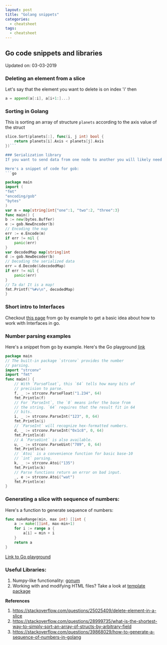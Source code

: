 ```yaml
---
layout: post
title: "Golang snippets"
categories:
  - cheatsheet
tags:
  - cheatsheet
---
```

## Go code snippets and libraries

Updated on: 03-03-2019
### Deleting an element from a slice
Let's say that the element you want to delete is on index 'i' then

```go
a = append(a[:i], a[i+1:]...)
```

### Sorting in Golang
This is sorting an array of structure `planets` according to the axis value of the struct

```go
slice.Sort(planets[:], func(i, j int) bool {
    return planets[i].Axis < planets[j].Axis
})```

### Serialization library
If you want to send data from one node to another you will likely need some serialization/deserialization. Either use the [encoding/gob](https://golang.org/pkg/encoding/gob/) library or [struc](https://github.com/lunixbochs/struc) library. For more information take a look at [this tutorial for gob](https://medium.com/@kpbird/golang-serialize-struct-using-gob-part-1-e927a6547c00).

Here's a snippet of code for gob:
```go

package main
import (
"fmt"
"encoding/gob"
"bytes"
)
var m = map[string]int{"one":1, "two":2, "three":3}
func main() {
b := new(bytes.Buffer)
e := gob.NewEncoder(b)
// Encoding the map
err := e.Encode(m)
if err != nil {
    panic(err)
}
var decodedMap map[string]int
d := gob.NewDecoder(b)
// Decoding the serialized data
err = d.Decode(&decodedMap)
if err != nil {
    panic(err)
}
// Ta da! It is a map!
fmt.Printf("%#v\n", decodedMap)
}
```

### Short intro to Interfaces
Checkout [this page](https://gobyexample.com/interfaces) from go by example to get a basic idea about how to work with Interfaces in go.  

### Number parsing examples
Here's a snippet from go by example. Here's the Go playground [link](https://play.golang.org/p/NZh4LjhguvN)
```go
package main
// The built-in package `strconv` provides the number
// parsing.
import "strconv"
import "fmt"
func main() {
    // With `ParseFloat`, this `64` tells how many bits of
    // precision to parse.
    f, _ := strconv.ParseFloat("1.234", 64)
    fmt.Println(f)
    // For `ParseInt`, the `0` means infer the base from
    // the string. `64` requires that the result fit in 64
    // bits.
    i, _ := strconv.ParseInt("123", 0, 64)
    fmt.Println(i)
    // `ParseInt` will recognize hex-formatted numbers.
    d, _ := strconv.ParseInt("0x1c8", 0, 64)
    fmt.Println(d)
    // A `ParseUint` is also available.
    u, _ := strconv.ParseUint("789", 0, 64)
    fmt.Println(u)
    // `Atoi` is a convenience function for basic base-10
    // `int` parsing.
    k, _ := strconv.Atoi("135")
    fmt.Println(k)
    // Parse functions return an error on bad input.
    _, e := strconv.Atoi("wat")
    fmt.Println(e)
}
```

### Generating a slice with sequence of numbers:
Here's a function to generate sequence of numbers:

```go
func makeRange(min, max int) []int {
    a := make([]int, max-min+1)
    for i := range a {
        a[i] = min + i
    }
    return a
}
```
[Link to Go playground](https://play.golang.org/p/rOCmHbT9Xvu)

### Useful Libraries:
1. Numpy-like functionality: [gonum](https://www.gonum.org/)
2. Working with and modifying HTML files? Take a look at [template package](https://golang.org/pkg/html/template/)

**References**

1. https://stackoverflow.com/questions/25025409/delete-element-in-a-slice
2. https://stackoverflow.com/questions/28999735/what-is-the-shortest-way-to-simply-sort-an-array-of-structs-by-arbitrary-field
3. https://stackoverflow.com/questions/39868029/how-to-generate-a-sequence-of-numbers-in-golang
